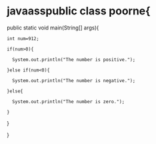 # javaasspublic class poorne{  

  public static void main(String[] args){   

    int num=912;  

    if(num>0){  

      System.out.println("The number is positive.");  

    }else if(num<0){  

      System.out.println("The number is negative.");  

    }else{  

      System.out.println("The number is zero.");  

    }  

  }  

}
